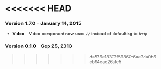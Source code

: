 <<<<<<< HEAD
=======
### Version 1.7.0 - January 14, 2015

- **Video** - Video component now uses `//` instead of defaulting to `http`

### Version 0.1.0 - Sep 25, 2013
>>>>>>> da536e18372f59867c6ae2da0b6cb94eae26afe5
